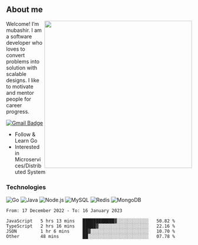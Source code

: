 ## About me

<img align="right" src="https://github-readme-stats-zhiwei-feng.vercel.app/api?username=mub4shir&show_icons=true" width="400" />

Welcome! I’m mubashir. I am a software developer who loves to convert problems into solution with scalable designs. I like to motivate and mentor people for career progress.

[![Gmail Badge](https://img.shields.io/badge/-mubashir11131719@gmail.com-c14438?style=flat-square&logo=Gmail&logoColor=white&link=mailto:mubashir11131719@gmail.com)](mailto:mubashir11131719@gmail.com)




- Follow & Learn Go
- Interested in Microservices/Distributed System


### Technologies
![Go](https://img.shields.io/badge/-Go-000000?style=flat-square&logo=go)
![Java](https://img.shields.io/badge/-Java-E34A86?style=flat-square&logo=java)
![Node.js](https://img.shields.io/badge/-Node.js-000000?style=flat-square&logo=node.js)
![MySQL](https://img.shields.io/badge/-MySQL-orange?style=flat-square&logo=MySQL)
![Redis](https://img.shields.io/badge/-Redis-black?style=flat-square&logo=Redis)
![MongoDB](https://img.shields.io/badge/-MongoDB-000000?style=flat-square&logo=mongodb)






<!--START_SECTION:waka-->

```text
From: 17 December 2022 - To: 16 January 2023

JavaScript   5 hrs 13 mins   ████████████▓░░░░░░░░░░░░   50.82 %
TypeScript   2 hrs 16 mins   █████▓░░░░░░░░░░░░░░░░░░░   22.16 %
JSON         1 hr 6 mins     ██▓░░░░░░░░░░░░░░░░░░░░░░   10.70 %
Other        48 mins         ██░░░░░░░░░░░░░░░░░░░░░░░   07.78 %
```

<!--END_SECTION:waka-->
</p>


